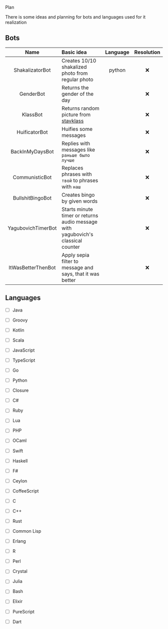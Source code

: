  Plan

There is some ideas and planning for bots and languages used for it realization

## Bots

| Name               | Basic idea                                                                       | Language | Resolution |
| :---:              | :---                                                                             | :---:    | :---:      |
| ShakalizatorBot    | Creates 10/10 shakalized photo from regular photo                                | python   | :x:        |
| GenderBot          | Returns the gender of the day                                                    |          | :x:        |
| KlassBot           | Returns random picture from [stavklass](http://stavklass.ru)                     |          | :x:        |
| HuificatorBot      | Huifies some messages                                                            |          | :x:        |
| BackInMyDaysBot    | Replies with messages like `раньше было лучше`                                   |          | :x:        |
| CommunisticBot     | Replaces phrases with `твой` to phrases with `наш`                               |          | :x:        |
| BullshitBingoBot   | Creates bingo by given words                                                     |          | :x:        |
| YagubovichTimerBot | Starts minute timer or returns audio message with yagubovich's classical counter |          | :x:        |
| ItWasBetterThenBot | Apply sepia filter to message and says, that it was better                       |          | :x:        |


## Languages

- [ ] Java
- [ ] Groovy
- [ ] Kotlin
- [ ] Scala
- [ ] JavaScript
- [ ] TypeScript
- [ ] Go
- [ ] Python
- [ ] Closure
- [ ] C#
- [ ] Ruby
- [ ] Lua
- [ ] PHP
- [ ] OCaml
- [ ] Swift
- [ ] Haskell
- [ ] F#
- [ ] Ceylon
- [ ] CoffeeScript
- [ ] C
- [ ] C++
- [ ] Rust
- [ ] Common Lisp
- [ ] Erlang
- [ ] R
- [ ] Perl
- [ ] Crystal
- [ ] Julia
- [ ] Bash
- [ ] Elixir
- [ ] PureScript
- [ ] Dart

